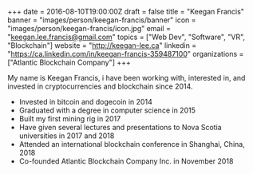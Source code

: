 +++
date = 2016-08-10T19:00:00Z
draft = false
title = "Keegan Francis"
banner = "images/person/keegan-francis/banner"
icon = "images/person/keegan-francis/icon.jpg"
email = "keegan.lee.francis@gmail.com"
topics = ["Web Dev", "Software", "VR", "Blockchain"]
website = "http://keegan-lee.ca"
linkedin = "https://ca.linkedin.com/in/keegan-francis-359487100"
organizations = ["Atlantic Blockchain Company"]
+++

My name is Keegan Francis, i have been working with, interested in, and invested in cryptocurrencies and blockchain since 2014.

* Invested in bitcoin and dogecoin in 2014
* Graduated with a degree in computer science in 2015
* Built my first mining rig in 2017
* Have given several lectures and presentations to Nova Scotia universities in 2017 and 2018
* Attended an international blockchain conference in Shanghai, China, 2018
* Co-founded Atlantic Blockchain Company Inc. in November 2018
